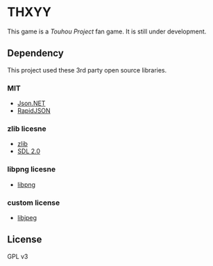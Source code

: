 # THXYY
This game is a <em>Touhou Project</em> fan game. It is still under development.

## Dependency
This project used these 3rd party open source libraries.

### MIT
* <a href="http://www.newtonsoft.com/json">Json.NET</a>
* <a href="http://rapidjson.org"/>RapidJSON</a>

### zlib licesne
* <a href="http://zlib.net">zlib</a>
* <a href="https://www.libsdl.org/">SDL 2.0</a>

### libpng licesne
* <a href="http://www.libpng.org/pub/png/libpng.html">libpng</a>

### custom license
* <a href="http://libjpeg.sourceforge.net/">libjpeg</a>

## License

GPL v3
